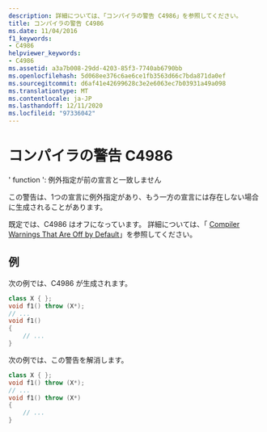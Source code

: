 ```yaml
---
description: 詳細については、「コンパイラの警告 C4986」を参照してください。
title: コンパイラの警告 C4986
ms.date: 11/04/2016
f1_keywords:
- C4986
helpviewer_keywords:
- C4986
ms.assetid: a3a7b008-29dd-4203-85f3-7740ab6790bb
ms.openlocfilehash: 5d068ee376c6ae6ce1fb3563d66c7bda871da0ef
ms.sourcegitcommit: d6af41e42699628c3e2e6063ec7b03931a49a098
ms.translationtype: MT
ms.contentlocale: ja-JP
ms.lasthandoff: 12/11/2020
ms.locfileid: "97336042"
---
```

# <a name="compiler-warning-c4986"></a>コンパイラの警告 C4986

' function ': 例外指定が前の宣言と一致しません

この警告は、1つの宣言に例外指定があり、もう一方の宣言には存在しない場合に生成されることがあります。

既定では、C4986 はオフになっています。 詳細については、「 [Compiler Warnings That Are Off by Default](../../preprocessor/compiler-warnings-that-are-off-by-default.md)」を参照してください。

## <a name="examples"></a>例

次の例では、C4986 が生成されます。

```cpp
class X { };
void f1() throw (X*);
// ...
void f1()
{
    // ...
}
```

次の例では、この警告を解消します。

```cpp
class X { };
void f1() throw (X*);
// ...
void f1() throw (X*)
{
    // ...
}
```
